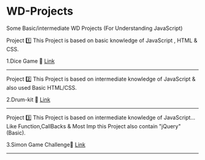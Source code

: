 # WD-Projects
Some Basic/intermediate WD Projects (For Understanding JavaScript)

Project 1️⃣ 
This Project is based on basic knowledge of JavaScript , HTML & CSS.

1.Dice Game 🎲 <a href="https://pranitpatil03.github.io/WD-Projects/Dicee%20Challenge/dicee.html">Link</a>

--------------------------------------------------------------------------------------------

Project 2️⃣
This Project is based on intermediate knowledge of JavaScript & also used Basic HTML/CSS.

2.Drum-kit 🥁 <a href="https://pranitpatil03.github.io/WD-Projects/Drum%20Kit/index.html">Link</a>

--------------------------------------------------------------------------------------------


Project 3️⃣
This Project is based on intermediate knowledge of JavaScript...
Like Function,CallBacks & Most Imp 
this Project also contain "jQuery"(Basic).

3.Simon Game Challenge🥁 <a href="https://pranitpatil03.github.io/WD-Projects/Simon%20Game%20Challenge/index.html">Link</a>

--------------------------------------------------------------------------------------------
